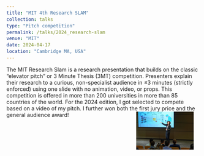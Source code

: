 ```yaml
---
title: "MIT 4th Research SLAM"
collection: talks
type: "Pitch competition"
permalink: /talks/2024_research-slam
venue: "MIT"
date: 2024-04-17
location: "Cambridge MA, USA"
---
```


The MIT Research Slam is a research presentation that builds on the classic “elevator pitch” or 3 Minute Thesis (3MT) competition. Presenters explain their research to a curious, non-specialist audience in ≤3 minutes (strictly enforced) using one slide with no animation, video, or props. This competition is offered in more than 200 universities in more than 85 countries of the world. For the 2024 edition, I got selected to compete based on a video of my pitch. I further won both the first jury price and the general audience award!
<img src="/images/researchslam.jpg" style="float: right; margin-right: 15px; max-width: 150px;" />
